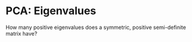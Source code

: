 # PCA: Eigenvalues

How many positive eigenvalues does a symmetric, positive semi-definite matrix have?